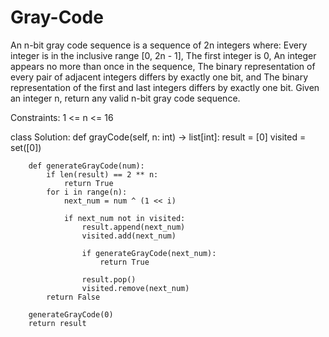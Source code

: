 # Gray-Code

An n-bit gray code sequence is a sequence of 2n integers where:
Every integer is in the inclusive range [0, 2n - 1],
The first integer is 0,
An integer appears no more than once in the sequence,
The binary representation of every pair of adjacent integers differs by exactly one bit, and
The binary representation of the first and last integers differs by exactly one bit.
Given an integer n, return any valid n-bit gray code sequence.

Constraints:
1 <= n <= 16

class Solution:
    def grayCode(self, n: int) -> list[int]:
        result = [0]
        visited = set([0])

        def generateGrayCode(num):
            if len(result) == 2 ** n:
                return True
            for i in range(n):
                next_num = num ^ (1 << i)

                if next_num not in visited:
                    result.append(next_num)
                    visited.add(next_num)

                    if generateGrayCode(next_num):
                        return True

                    result.pop()
                    visited.remove(next_num)
            return False

        generateGrayCode(0)
        return result
